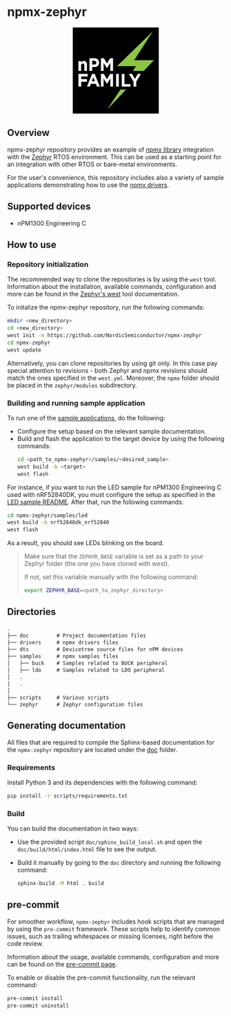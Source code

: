 # npmx-zephyr

<p align="center">
    <img src="doc/_static/images/npm_family_logo_background.png" alt="NPM LOGO" width="200" height="200">
</p>

## Overview
npmx-zephyr repository provides an example of [npmx library][npmx_repo] integration with the [Zephyr][zephyr_site] RTOS environment. This can be used as a starting point for an integration with other RTOS or bare-metal environments.

For the user's convenience, this repository includes also a variety of sample applications demonstrating how to use the [npmx drivers][npmx_drivers].

## Supported devices
 -    nPM1300 Engineering C

## How to use

### Repository initialization
The recommended way to clone the repositories is by using the `west` tool. Information about the installation, available commands, configuration and more can be found in the [Zephyr's west][west_doc] tool documentation.

To initalize the npmx-zephyr repository, run the following commands:

```bash
mkdir <new_directory>
cd <new_directory>
west init -m https://github.com/NordicSemiconductor/npmx-zephyr
cd npmx-zephyr
west update
```
Alternatively, you can clone repositories by using git only. In this case pay special attention to revisions - both Zephyr and npmx revisions should match the ones specified in the `west.yml`. Moreover, the `npmx` folder should be placed in the `zephyr/modules` subdirectory.

### Building and running sample application
To run one of the [sample applications][samples_dir], do the following:

* Configure the setup based on the relevant sample documentation.
* Build and flash the application to the target device by using the following commands:
    ```bash
    cd <path_to_npmx-zephyr>/samples/<desired_sample>
    west build -b <target>
    west flash
    ```

For instance, if you want to run the LED sample for nPM1300 Engineering C used with nRF52840DK, you must configure the setup as specified in the [LED sample README][led_readme]. After that, run the following commands:
```bash
cd npmx-zephyr/samples/led
west build -b nrf52840dk_nrf52840
west flash
```

As a result, you should see LEDs blinking on the board.

>Make sure that the ``ZEPHYR_BASE`` variable is set as a path to your Zephyr folder (the one you have cloned with west).
>
>If not, set this variable manually with the following command:
>
>```bash
>export ZEPHYR_BASE=<path_to_zephyr_directory>
>```

## Directories
```
.
├── doc         # Project documentation files
├── drivers     # npmx drivers files
├── dts	        # Devicetree source files for nPM devices
├── samples     # npmx samples files
│   ├── buck    # Samples related to BUCK peripheral
│   ├── ldo     # Samples related to LDO peripheral
│   .
│   .
│
├── scripts     # Various scripts
└── zephyr      # Zephyr configuration files
```

## Generating documentation
All files that are required to compile the Sphinx-based documentation for the `npmx-zephyr` repository are located under the [doc][doc_dir] folder.

### Requirements
Install Python 3 and its dependencies with the following command:
```bash
pip install -r scripts/requirements.txt
```

### Build
You can build the documentation in two ways:

* Use the provided script `doc/sphinx_build_local.sh` and open the `doc/build/html/index.html` file to see the output.
* Build it manually by going to the `doc` directory and running the following command:

    ```bash
    sphinx-build -M html . build
    ```

## pre-commit
For smoother workflow, `npmx-zephyr` includes hook scripts that are managed by using the `pre-commit` framework. These scripts help to identify common issues, such as trailing whitespaces or missing licenses, right before the code review.

Information about the usage, available commands, configuration and more can be found on the [pre-commit page][pre_commit_website].

To enable or disable the pre-commit functionality, run the relevant command:

```bash
pre-commit install
pre-commit uninstall
```

[doc_dir]: doc
[led_readme]: samples/led/README.rst
[npmx_drivers]: https://github.com/NordicSemiconductor/npmx
[npmx_repo]: https://github.com/NordicSemiconductor/npmx-zephyr
[pre_commit_website]: https://pre-commit.com/
[samples_dir]: samples
[west_doc]: https://docs.zephyrproject.org/latest/develop/west/index.html
[zephyr_site]: https://zephyrproject.org/
